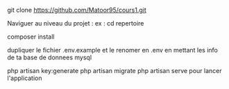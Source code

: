 git clone https://github.com/Matoor95/cours1.git

Naviguer au niveau du projet : ex : cd repertoire

composer install

dupliquer le fichier .env.example et le renomer en .env en mettant les info de ta base de donnees mysql

php artisan key:generate 
php artisan migrate
php artisan serve pour lancer l'application
